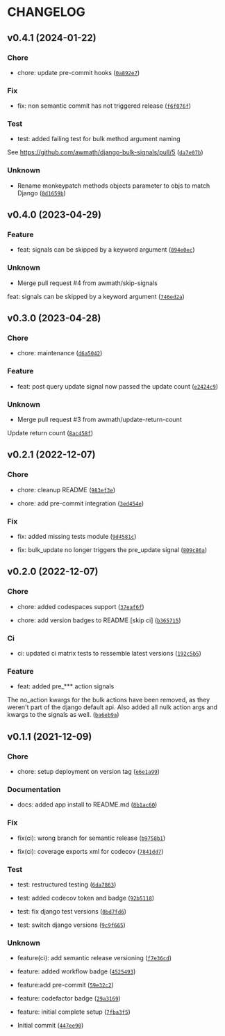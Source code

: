 # CHANGELOG



## v0.4.1 (2024-01-22)

### Chore

* chore: update pre-commit hooks ([`0a892e7`](https://github.com/awmath/django-bulk-signals/commit/0a892e7d3c4a4a009f96b3a7615e74283ff31ca1))

### Fix

* fix: non semantic commit has not triggered release ([`f6f076f`](https://github.com/awmath/django-bulk-signals/commit/f6f076f0a7edfbf0706ecca982dceea705565e36))

### Test

* test: added failing test for bulk method argument naming

See https://github.com/awmath/django-bulk-signals/pull/5 ([`da7e07b`](https://github.com/awmath/django-bulk-signals/commit/da7e07b068aeb009fbbfa8fd6b38f358f39d5a1c))

### Unknown

* Rename monkeypatch methods objects parameter to objs to match Django ([`0d1659b`](https://github.com/awmath/django-bulk-signals/commit/0d1659be4df2abdc5b5d49907ffef585fc837ec7))


## v0.4.0 (2023-04-29)

### Feature

* feat: signals can be skipped by a keyword argument ([`894e0ec`](https://github.com/awmath/django-bulk-signals/commit/894e0ec69e4f73290085b0e9c0141a0bef19cf3d))

### Unknown

* Merge pull request #4 from awmath/skip-signals

feat: signals can be skipped by a keyword argument ([`746ed2a`](https://github.com/awmath/django-bulk-signals/commit/746ed2a82b0e85cb9df42d6f6c28c2f05b5e6d0a))


## v0.3.0 (2023-04-28)

### Chore

* chore: maintenance ([`d6a5042`](https://github.com/awmath/django-bulk-signals/commit/d6a5042d991c680d770aeee4cdef57060dd470d4))

### Feature

* feat: post query update signal now passed the update count ([`e2424c9`](https://github.com/awmath/django-bulk-signals/commit/e2424c9a6033aab0164e94ff32c6699658291555))

### Unknown

* Merge pull request #3 from awmath/update-return-count

Update return count ([`8ac458f`](https://github.com/awmath/django-bulk-signals/commit/8ac458f8e4fcbda7d68838743aa2d8bf1d3b61a5))


## v0.2.1 (2022-12-07)

### Chore

* chore: cleanup README ([`983ef3e`](https://github.com/awmath/django-bulk-signals/commit/983ef3ee9cc0b0d5789c313e3d84013075e0d80d))

* chore: add pre-commit integration ([`3ed454e`](https://github.com/awmath/django-bulk-signals/commit/3ed454eee6b76d7a754d9d589855dd92496004ec))

### Fix

* fix: added missing tests module ([`9d4581c`](https://github.com/awmath/django-bulk-signals/commit/9d4581cbd0bc5a6f6d212e1ca796a1349dad2f79))

* fix: bulk_update no longer triggers the pre_update signal ([`809c86a`](https://github.com/awmath/django-bulk-signals/commit/809c86adcbe92d485ca0c1c48b59792ec26efdd4))


## v0.2.0 (2022-12-07)

### Chore

* chore: added codespaces support ([`37eaf6f`](https://github.com/awmath/django-bulk-signals/commit/37eaf6fd69a982b66b18102372696d65e540b712))

* chore: add version badges to README [skip ci] ([`b365715`](https://github.com/awmath/django-bulk-signals/commit/b365715c586b22f47d884883f73122d1a3bd855b))

### Ci

* ci: updated ci matrix tests to ressemble latest versions ([`192c5b5`](https://github.com/awmath/django-bulk-signals/commit/192c5b5fcb78aebf3c7884f8cafecf6b5b410156))

### Feature

* feat: added pre_*** action signals

The no_action kwargs for the bulk actions have been removed, as they
weren&#39;t part of the django default api. Also added all nulk action
args and kwargs to the signals as well. ([`ba6eb9a`](https://github.com/awmath/django-bulk-signals/commit/ba6eb9a869dd683d8675d6e45b41d67159ba0f13))


## v0.1.1 (2021-12-09)

### Chore

* chore: setup deployment on version tag ([`e6e1a99`](https://github.com/awmath/django-bulk-signals/commit/e6e1a996543d6126f9d511cc918fc52e88540c8b))

### Documentation

* docs: added app install to README.md ([`8b1ac60`](https://github.com/awmath/django-bulk-signals/commit/8b1ac6003549f4f9c67d7055ec45cf9823b4ab4e))

### Fix

* fix(ci): wrong branch for semantic release ([`b9758b1`](https://github.com/awmath/django-bulk-signals/commit/b9758b13f5410d13fb844d7524dcaa0231b6be94))

* fix(ci): coverage exports xml for codecov ([`7841dd7`](https://github.com/awmath/django-bulk-signals/commit/7841dd7dc9ff3dedbf477c8da43e8fe2c00667fb))

### Test

* test: restructured testing ([`6da7863`](https://github.com/awmath/django-bulk-signals/commit/6da7863f0f73b1e2715908986259d60f97eaa4a9))

* test: added codecov token and badge ([`92b5118`](https://github.com/awmath/django-bulk-signals/commit/92b5118ef79694331dcd5fd2e23bcb1435f39f55))

* test: fix django test versions ([`0bd7fd6`](https://github.com/awmath/django-bulk-signals/commit/0bd7fd635a23ce03293bf084849afaebfba30e13))

* test: switch django versions ([`9c9f665`](https://github.com/awmath/django-bulk-signals/commit/9c9f66527b370041cd6ef758805b38abe6830598))

### Unknown

* feature(ci): add semantic release versioning ([`f7e36cd`](https://github.com/awmath/django-bulk-signals/commit/f7e36cd46ebedbdca762b257162239b8c5ecc816))

* feature: added workflow badge ([`4525493`](https://github.com/awmath/django-bulk-signals/commit/4525493908704a69819ac5d3d697ff6c4f7059fa))

* feature:add pre-commit ([`59e32c2`](https://github.com/awmath/django-bulk-signals/commit/59e32c261d97917b945e71e4291c7164184f4110))

* feature: codefactor badge ([`29a3169`](https://github.com/awmath/django-bulk-signals/commit/29a3169512418dc1935fe95059cbfc7afb94e6fb))

* feature: initial complete setup ([`7fba3f5`](https://github.com/awmath/django-bulk-signals/commit/7fba3f50328709e1e725136797363b930ba17400))

* Initial commit ([`447ee90`](https://github.com/awmath/django-bulk-signals/commit/447ee9097f9b3405ee77e64885a38a92ab6e6fba))
